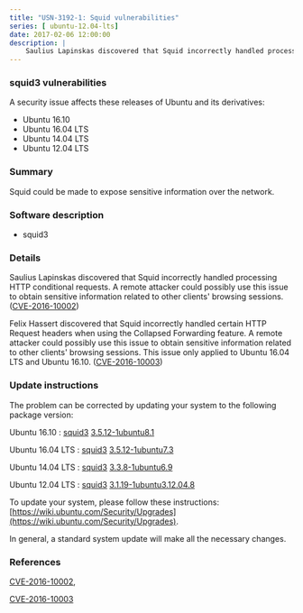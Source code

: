 ```yaml
---
title: "USN-3192-1: Squid vulnerabilities"
series: [ ubuntu-12.04-lts]
date: 2017-02-06 12:00:00
description: |
    Saulius Lapinskas discovered that Squid incorrectly handled processing HTTP conditional requests. A remote attacker could possibly use this issue to obtain sensitive information related to other clients&#39; browsing sessions. ([CVE-2016-10002](http://people.ubuntu.com/~ubuntu-security/cve/CVE-2016-10002))
--- 
```

 
### squid3 vulnerabilities

A security issue affects these releases of Ubuntu and its derivatives:

* Ubuntu 16.10
* Ubuntu 16.04 LTS
* Ubuntu 14.04 LTS
* Ubuntu 12.04 LTS

### Summary

Squid could be made to expose sensitive information over the network. 

### Software description

* squid3 

### Details

Saulius Lapinskas discovered that Squid incorrectly handled processing HTTP conditional requests. A remote attacker could possibly use this issue to obtain sensitive information related to other clients&#39; browsing sessions. ([CVE-2016-10002](http://people.ubuntu.com/~ubuntu-security/cve/CVE-2016-10002))

Felix Hassert discovered that Squid incorrectly handled certain HTTP Request headers when using the Collapsed Forwarding feature. A remote attacker could possibly use this issue to obtain sensitive information related to other clients&#39; browsing sessions. This issue only applied to Ubuntu 16.04 LTS and Ubuntu 16.10. ([CVE-2016-10003](http://people.ubuntu.com/~ubuntu-security/cve/CVE-2016-10003)) 

### Update instructions

The problem can be corrected by updating your system to the following package version:

Ubuntu 16.10
 : [squid3](https://launchpad.net/ubuntu/+source/squid3) <span> [3.5.12-1ubuntu8.1](https://launchpad.net/ubuntu/+source/squid3/3.5.12-1ubuntu8.1) </span> 

Ubuntu 16.04 LTS
 : [squid3](https://launchpad.net/ubuntu/+source/squid3) <span> [3.5.12-1ubuntu7.3](https://launchpad.net/ubuntu/+source/squid3/3.5.12-1ubuntu7.3) </span> 

Ubuntu 14.04 LTS
 : [squid3](https://launchpad.net/ubuntu/+source/squid3) <span> [3.3.8-1ubuntu6.9](https://launchpad.net/ubuntu/+source/squid3/3.3.8-1ubuntu6.9) </span> 

Ubuntu 12.04 LTS
 : [squid3](https://launchpad.net/ubuntu/+source/squid3) <span> [3.1.19-1ubuntu3.12.04.8](https://launchpad.net/ubuntu/+source/squid3/3.1.19-1ubuntu3.12.04.8) </span> 

To update your system, please follow these instructions: [https://wiki.ubuntu.com/Security/Upgrades](https://wiki.ubuntu.com/Security/Upgrades).

In general, a standard system update will make all the necessary changes. 

### References

 [CVE-2016-10002](http://people.ubuntu.com/~ubuntu-security/cve/CVE-2016-10002), 

 [CVE-2016-10003](http://people.ubuntu.com/~ubuntu-security/cve/CVE-2016-10003)
 
